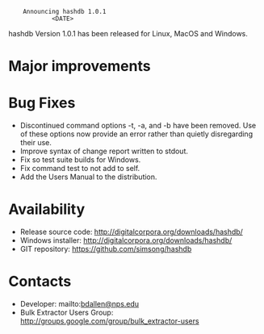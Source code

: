 		Announcing hashdb 1.0.1
		        <DATE>

hashdb Version 1.0.1 has been released for Linux, MacOS and Windows.

Major improvements
==================

Bug Fixes
=========
* Discontinued command options -t, -a, and -b have been removed.
Use of these options now provide an error rather than quietly
disregarding their use.
* Improve syntax of change report written to stdout.
* Fix so test suite builds for Windows.
* Fix command test to not add to self.
* Add the Users Manual to the distribution.

Availability
============
* Release source code: http://digitalcorpora.org/downloads/hashdb/
* Windows installer: http://digitalcorpora.org/downloads/hashdb/
* GIT repository: https://github.com/simsong/hashdb

Contacts
========
* Developer: mailto:bdallen@nps.edu
* Bulk Extractor Users Group: http://groups.google.com/group/bulk_extractor-users

